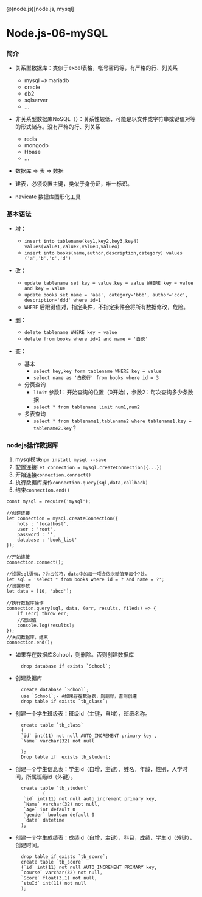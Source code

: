 @(node.js)[node.js, mysql]
# Node.js-06-mySQL

### 简介

- 关系型数据库：类似于excel表格，帐号密码等，有严格的行、列关系
	- mysql =》 mariadb
	- oracle
	- db2
	- sqlserver
	- ...
- 非关系型数据库NoSQL（）：关系性较低，可能是以文件或字符串或键值对等的形式储存。没有严格的行、列关系
	- redis
	- mongodb
	- Hbase
	- ...



- 数据库 => 表 => 数据

- 建表，必须设置主键，类似于身份证，唯一标识。
- navicate 数据库图形化工具


### 基本语法

- 增：
	- `insert into tablename(key1,key2,key3,key4) values(value1,value2,value3,value4)`
	- `insert into books(name,author,description,category) values ('a','b','c','d')`

- 改：
	- `update tablename set key = value,key = value WHERE key = value and key = value` 
	- `update books set name = 'aaa', category='bbb', author='ccc', description='ddd' where id=1`
	- `WHERE` 后跟键值对，指定条件，不指定条件会将所有数据修改，危险。

- 删：
	- `delete tablename WHERE key = value`
	- `delete from books where id=2 and name = '白说'`
- 查：
	- 基本
		- `select key,key form tablename WHERE key = value`
		- `select name as '白夜行' from books where id = 3`
	- 分页查询 
		- `limit` 参数1：开始查询的位置（0开始），参数2：每次查询多少条数据
		- `select * from tablename limit num1,num2`
	- 多表查询
		- `select * from tablename1,tablename2 where tablename1.key = tablename2.key`？




### nodejs操作数据库

1. mysql模块`npm install mysql --save`
2. 配置连接`let connection = mysql.createConnection({...})`
3. 开始连接`connection.connect()`
4. 执行数据库操作`connection.query(sql,data,callback)`
5. 结束`connection.end()`


```
const mysql = require('mysql');

//创建连接
let connection = mysql.createConnection({
    hots : 'localhost',
    user : 'root',
    password : '',
    database : 'book_list'
});

//开始连接
connection.connect();

//设置sql语句，?为占位符，data中的每一项会依次赋值至每个?处。
let sql = 'select * from books where id = ? and name = ?';
//设置参数
let data = [10, 'abcd'];

//执行数据库操作
connection.query(sql, data, (err, results, fileds) => {
    if (err) throw err;
    //返回值
    console.log(results);
});
//关闭数据库，结束
connection.end();
```





















- 如果存在数据库School，则删除。否则创建数据库

		drop database if exists `School`;

- 创建数据库

		create database `School`;
		use `School`;- #如果存在数据表，则删除，否则创建
		drop table if exists `tb_class`;


- 创建一个学生班级表：班级id（主键，自增），班级名称。

		create table `tb_class`
		(
		`id` int(11) not null AUTO_INCREMENT primary key ,
		`Name` varchar(32) not null
		
		);
		Drop table if  exists tb_student;

- 创建一个学生信息表：学生id（自增，主键），姓名，年龄，性别，入学时间，所属班级id（外键）。

		create table `tb_student`
				(
		 `id` int(11) not null auto_increment primary key,
		 `Name` varchar(32) not null,
		 `Age` int default 0
		 `gender` boolean default 0
		 `date` datetime
		);

- 创建一个学生成绩表：成绩id（自增，主键），科目，成绩，学生id（外键），创建时间。

		drop table if exists `tb_score`;
		create table `tb_score`
		(`id` int(11) not null AUTO_INCREMENT PRIMARY key,
		`course` varchar(32) not null,
		`Score` float(3,1) not null,
		`stuId` int(11) not null 
		);
